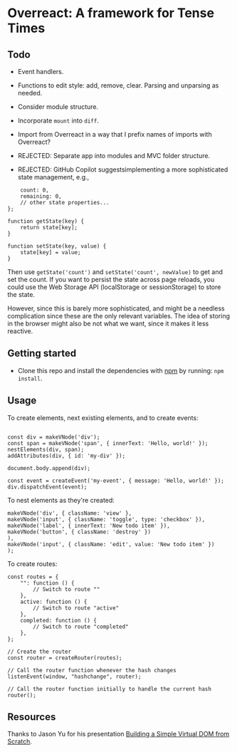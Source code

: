 # Overreact: A framework for Tense Times

## Todo

- Event handlers.

- Functions to edit style: add, remove, clear. Parsing and unparsing as needed.

- Consider module structure.

- Incorporate `mount` into `diff`.

- Import from Overreact in a way that I prefix names of imports with Overreact?

- REJECTED: Separate app into modules and MVC folder structure.

- REJECTED: GitHub Copilot suggestsimplementing a more sophisticated state management, e.g.,

```let state = {
    count: 0,
    remaining: 0,
    // other state properties...
};

function getState(key) {
    return state[key];
}

function setState(key, value) {
    state[key] = value;
}
```

Then use `getState('count')` and `setState('count', newValue)` to get and set the count. If you want to persist the state across page reloads, you could use the Web Storage API (localStorage or sessionStorage) to store the state.

However, since this is barely more sophisticated, and might be a needless complication since these are the only relevant variables. The idea of storing in the browser might also be not what we want, since it makes it less reactive.

## Getting started

- Clone this repo and install the dependencies with [npm](https://npmjs.com) by running: `npm install`.

## Usage

To create elements, next existing elements, and to create events:

```import { makeVNode, createEvent, nestElements, addAttributes } from "./view.js";

const div = makeVNode('div');
const span = makeVNode('span', { innerText: 'Hello, world!' });
nestElements(div, span);
addAttributes(div, { id: 'my-div' });

document.body.append(div);

const event = createEvent('my-event', { message: 'Hello, world!' });
div.dispatchEvent(event);
```

To nest elements as they're created:

```const listItem = makeVNode('li', {},
makeVNode('div', { className: 'view' },
makeVNode('input', { className: 'toggle', type: 'checkbox' }),
makeVNode('label', { innerText: 'New todo item' }),
makeVNode('button', { className: 'destroy' })
),
makeVNode('input', { className: 'edit', value: 'New todo item' })
);
```

To create routes:

```// Define routes
const routes = {
	"": function () {
		// Switch to route ""
	},
	active: function () {
		// Switch to route "active"
	},
	completed: function () {
		// Switch to route "completed"
	},
};

// Create the router
const router = createRouter(routes);

// Call the router function whenever the hash changes
listenEvent(window, "hashchange", router);

// Call the router function initially to handle the current hash
router();
```

## Resources

Thanks to Jason Yu for his presentation [Building a Simple Virtual DOM from Scratch](https://www.youtube.com/watch?v=85gJMUEcnkc).
